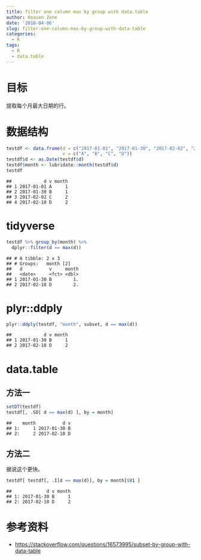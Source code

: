 ```yaml
---
title: filter one column max by group with data.table
author: Heaven Zone
date: '2018-04-06'
slug: filter-one-column-max-by-group-with-data-table
categories:
  - R
tags:
  - R
  - data.table
---
```


# 目标

提取每个月最大日期的行。

# 数据结构


```r
testdf <- data.frame(d = c("2017-01-01", "2017-01-30", "2017-02-02", "2017-02-10"),
                     v = c("A", "B", "C", "D"))
testdf$d <- as.Date(testdf$d)
testdf$month <- lubridate::month(testdf$d)
testdf
```

```
##            d v month
## 1 2017-01-01 A     1
## 2 2017-01-30 B     1
## 3 2017-02-02 C     2
## 4 2017-02-10 D     2
```

# tidyverse


```r
testdf %>% group_by(month) %>%
  dplyr::filter(d == max(d))
```

```
## # A tibble: 2 x 3
## # Groups:   month [2]
##   d          v     month
##   <date>     <fct> <dbl>
## 1 2017-01-30 B        1.
## 2 2017-02-10 D        2.
```

# plyr::ddply


```r
plyr::ddply(testdf, "month", subset, d == max(d))
```

```
##            d v month
## 1 2017-01-30 B     1
## 2 2017-02-10 D     2
```


# data.table

## 方法一


```r
setDT(testdf)
testdf[, .SD[ d == max(d) ], by = month]
```

```
##    month          d v
## 1:     1 2017-01-30 B
## 2:     2 2017-02-10 D
```

    
    
## 方法二

据说这个更快。


```r
testdf[ testdf[, .I[d == max(d)], by = month]$V1 ]
```

```
##             d v month
## 1: 2017-01-30 B     1
## 2: 2017-02-10 D     2
```
    
# 参考资料

- <https://stackoverflow.com/questions/16573995/subset-by-group-with-data-table>
    
    
    
    
